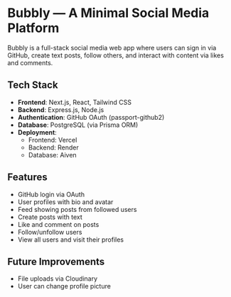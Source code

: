 # Bubbly — A Minimal Social Media Platform

Bubbly is a full-stack social media web app where users can sign in via GitHub, create text posts, follow others, and interact with content via likes and comments.

## Tech Stack

- **Frontend**: Next.js, React, Tailwind CSS
- **Backend**: Express.js, Node.js
- **Authentication**: GitHub OAuth (passport-github2)
- **Database**: PostgreSQL (via Prisma ORM)
- **Deployment**:
  - Frontend: Vercel
  - Backend: Render
  - Database: Aiven

## Features

- GitHub login via OAuth
- User profiles with bio and avatar
- Feed showing posts from followed users
- Create posts with text
- Like and comment on posts
- Follow/unfollow users
- View all users and visit their profiles

## Future Improvements

- File uploads via Cloudinary
- User can change profile picture
